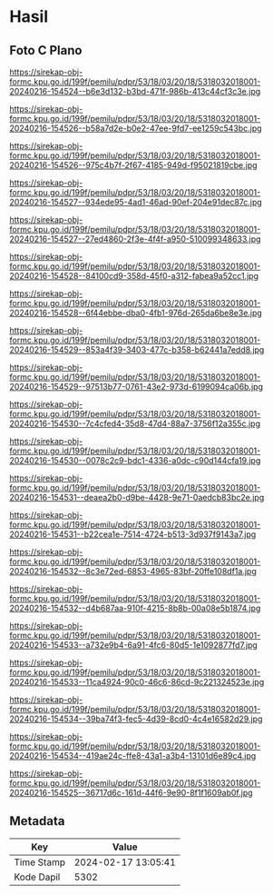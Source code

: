 # Hasil

## Foto C Plano

https://sirekap-obj-formc.kpu.go.id/199f/pemilu/pdpr/53/18/03/20/18/5318032018001-20240216-154524--b6e3d132-b3bd-471f-986b-413c44cf3c3e.jpg

https://sirekap-obj-formc.kpu.go.id/199f/pemilu/pdpr/53/18/03/20/18/5318032018001-20240216-154526--b58a7d2e-b0e2-47ee-9fd7-ee1259c543bc.jpg

https://sirekap-obj-formc.kpu.go.id/199f/pemilu/pdpr/53/18/03/20/18/5318032018001-20240216-154526--975c4b7f-2f67-4185-949d-f95021819cbe.jpg

https://sirekap-obj-formc.kpu.go.id/199f/pemilu/pdpr/53/18/03/20/18/5318032018001-20240216-154527--934ede95-4ad1-46ad-90ef-204e91dec87c.jpg

https://sirekap-obj-formc.kpu.go.id/199f/pemilu/pdpr/53/18/03/20/18/5318032018001-20240216-154527--27ed4860-2f3e-4f4f-a950-510099348633.jpg

https://sirekap-obj-formc.kpu.go.id/199f/pemilu/pdpr/53/18/03/20/18/5318032018001-20240216-154528--84100cd9-358d-45f0-a312-fabea9a52cc1.jpg

https://sirekap-obj-formc.kpu.go.id/199f/pemilu/pdpr/53/18/03/20/18/5318032018001-20240216-154528--6f44ebbe-dba0-4fb1-976d-265da6be8e3e.jpg

https://sirekap-obj-formc.kpu.go.id/199f/pemilu/pdpr/53/18/03/20/18/5318032018001-20240216-154529--853a4f39-3403-477c-b358-b62441a7edd8.jpg

https://sirekap-obj-formc.kpu.go.id/199f/pemilu/pdpr/53/18/03/20/18/5318032018001-20240216-154529--97513b77-0761-43e2-973d-6199094ca06b.jpg

https://sirekap-obj-formc.kpu.go.id/199f/pemilu/pdpr/53/18/03/20/18/5318032018001-20240216-154530--7c4cfed4-35d8-47d4-88a7-3756f12a355c.jpg

https://sirekap-obj-formc.kpu.go.id/199f/pemilu/pdpr/53/18/03/20/18/5318032018001-20240216-154530--0078c2c9-bdc1-4336-a0dc-c90d144cfa19.jpg

https://sirekap-obj-formc.kpu.go.id/199f/pemilu/pdpr/53/18/03/20/18/5318032018001-20240216-154531--deaea2b0-d9be-4428-9e71-0aedcb83bc2e.jpg

https://sirekap-obj-formc.kpu.go.id/199f/pemilu/pdpr/53/18/03/20/18/5318032018001-20240216-154531--b22cea1e-7514-4724-b513-3d937f9143a7.jpg

https://sirekap-obj-formc.kpu.go.id/199f/pemilu/pdpr/53/18/03/20/18/5318032018001-20240216-154532--8c3e72ed-6853-4965-83bf-20ffe108df1a.jpg

https://sirekap-obj-formc.kpu.go.id/199f/pemilu/pdpr/53/18/03/20/18/5318032018001-20240216-154532--d4b687aa-910f-4215-8b8b-00a08e5b1874.jpg

https://sirekap-obj-formc.kpu.go.id/199f/pemilu/pdpr/53/18/03/20/18/5318032018001-20240216-154533--a732e9b4-6a91-4fc6-80d5-1e1092877fd7.jpg

https://sirekap-obj-formc.kpu.go.id/199f/pemilu/pdpr/53/18/03/20/18/5318032018001-20240216-154533--11ca4924-90c0-46c6-86cd-9c221324523e.jpg

https://sirekap-obj-formc.kpu.go.id/199f/pemilu/pdpr/53/18/03/20/18/5318032018001-20240216-154534--39ba74f3-fec5-4d39-8cd0-4c4e16582d29.jpg

https://sirekap-obj-formc.kpu.go.id/199f/pemilu/pdpr/53/18/03/20/18/5318032018001-20240216-154534--419ae24c-ffe8-43a1-a3b4-13101d6e89c4.jpg

https://sirekap-obj-formc.kpu.go.id/199f/pemilu/pdpr/53/18/03/20/18/5318032018001-20240216-154525--36717d6c-161d-44f6-9e90-8f1f1609ab0f.jpg


## Metadata

| Key        | Value               |
| ---------- | ------------------- |
| Time Stamp | 2024-02-17 13:05:41 |
| Kode Dapil | 5302                |



